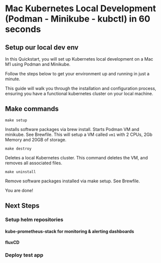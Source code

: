 # Mac Kubernetes Local Development (Podman - Minikube - kubctl) in 60 seconds

## Setup our local dev env

In this Quickstart, you will set up Kubernetes local development on a Mac M1 using Podman and Minikube.

Follow the steps below to get your environment up and running in just a minute.

This guide will walk you through the installation and configuration process, ensuring you have a functional kubernetes cluster on your local machine.

## Make commands

	make setup

Installs software packages via brew install. Starts Podman VM and minikube. See Brewfile. 
This will setup a VM called ```vm1``` with 2 CPUs, 2Gb Memory and 20GB of storage.

	make destroy

Deletes a local Kubernetes cluster. This command deletes the VM, and removes all associated files.

	make uninstall

Remove software packages installed via make setup. See Brewfile.

You are done! 

## Next Steps

### Setup helm repositories

#### kube-prometheus-stack for monitoring & alerting dashboards

#### fluxCD

### Deploy test app
